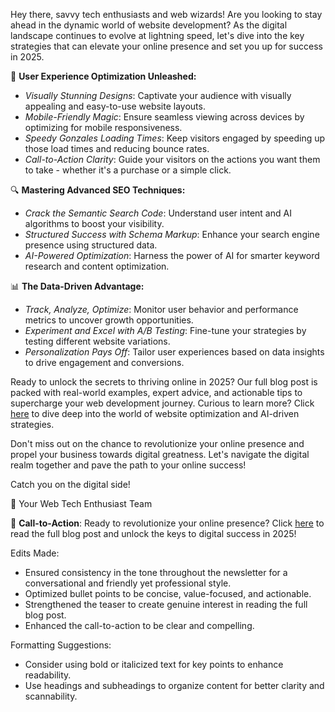Hey there, savvy tech enthusiasts and web wizards! Are you looking to stay ahead in the dynamic world of website development? As the digital landscape continues to evolve at lightning speed, let's dive into the key strategies that can elevate your online presence and set you up for success in 2025.

🚀 **User Experience Optimization Unleashed:**

- *Visually Stunning Designs*: Captivate your audience with visually appealing and easy-to-use website layouts.
- *Mobile-Friendly Magic*: Ensure seamless viewing across devices by optimizing for mobile responsiveness.
- *Speedy Gonzales Loading Times*: Keep visitors engaged by speeding up those load times and reducing bounce rates.
- *Call-to-Action Clarity*: Guide your visitors on the actions you want them to take - whether it's a purchase or a simple click.

🔍 **Mastering Advanced SEO Techniques:**

- *Crack the Semantic Search Code*: Understand user intent and AI algorithms to boost your visibility.
- *Structured Success with Schema Markup*: Enhance your search engine presence using structured data.
- *AI-Powered Optimization*: Harness the power of AI for smarter keyword research and content optimization.

📊 **The Data-Driven Advantage:**

- *Track, Analyze, Optimize*: Monitor user behavior and performance metrics to uncover growth opportunities.
- *Experiment and Excel with A/B Testing*: Fine-tune your strategies by testing different website variations.
- *Personalization Pays Off*: Tailor user experiences based on data insights to drive engagement and conversions.

Ready to unlock the secrets to thriving online in 2025? Our full blog post is packed with real-world examples, expert advice, and actionable tips to supercharge your web development journey. Curious to learn more? Click [here](#) to dive deep into the world of website optimization and AI-driven strategies.

Don't miss out on the chance to revolutionize your online presence and propel your business towards digital greatness. Let's navigate the digital realm together and pave the path to your online success!

Catch you on the digital side!

🌟 Your Web Tech Enthusiast Team

🔗 **Call-to-Action**: Ready to revolutionize your online presence? Click [here](#) to read the full blog post and unlock the keys to digital success in 2025!

Edits Made:
- Ensured consistency in the tone throughout the newsletter for a conversational and friendly yet professional style.
- Optimized bullet points to be concise, value-focused, and actionable.
- Strengthened the teaser to create genuine interest in reading the full blog post.
- Enhanced the call-to-action to be clear and compelling.

Formatting Suggestions:
- Consider using bold or italicized text for key points to enhance readability.
- Use headings and subheadings to organize content for better clarity and scannability.
